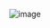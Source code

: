 ![image](https://user-images.githubusercontent.com/79401055/144739283-7772d2c2-990c-48ba-9e11-c603f3e9b45f.png)
